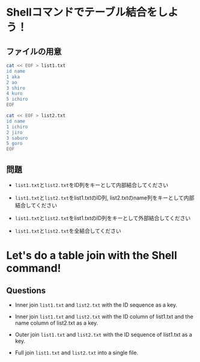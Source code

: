 # Shellコマンドでテーブル結合をしよう！

## ファイルの用意

```sh
cat << EOF > list1.txt
id name
1 aka
2 ao
3 shiro
4 kuro
5 ichiro
EOF

cat << EOF > list2.txt
id name
1 ichiro
2 jiro
3 saburo
5 goro
EOF
```

## 問題

- `list1.txt`と`list2.txt`をID列をキーとして内部結合してください

- `list1.txt`と`list2.txt`をlist1.txtのID列, list2.txtのname列をキーとして内部結合してください

- `list1.txt`と`list2.txt`をlist1.txtのID列をキーとして外部結合してください

- `list1.txt`と`list2.txt`を全結合してください

# Let's do a table join with the Shell command!

## Questions

- Inner join `list1.txt` and `list2.txt` with the ID sequence as a key.

- Inner join `list1.txt` and `list2.txt` with the ID column of list1.txt and the name column of list2.txt as a key.

- Outer join `list1.txt` and `list2.txt` with the ID sequence of list1.txt as a key.

- Full join `list1.txt` and `list2.txt` into a single file.

